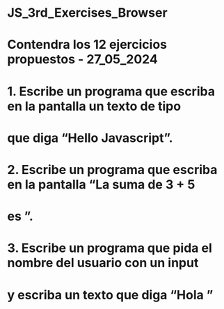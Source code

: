 # JS_3rd_Exercises_Browser
# Contendra los 12 ejercicios propuestos - 27_05_2024

# 1. Escribe un programa que escriba en la pantalla un texto de tipo
# <h1> que diga “Hello Javascript”.

# 2. Escribe un programa que escriba en la pantalla “La suma de 3 + 5
# es <resultado>”.

# 3. Escribe un programa que pida el nombre del usuario con un input
# y escriba un texto que diga “Hola <nombre-de-usuario>”